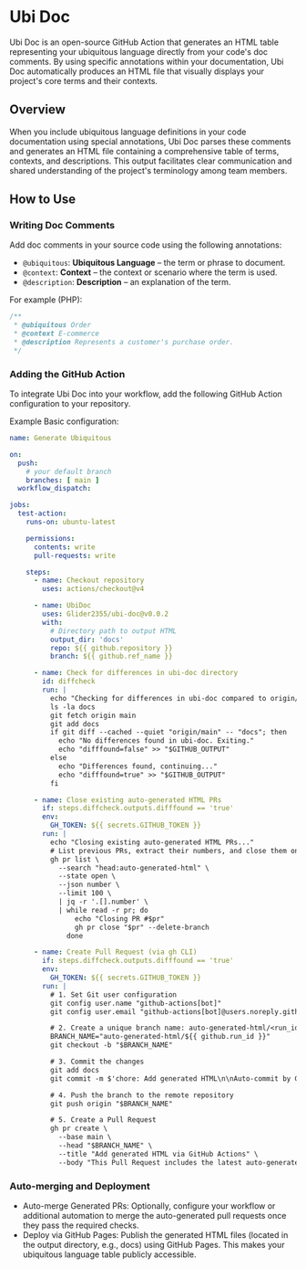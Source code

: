 # Ubi Doc

Ubi Doc is an open-source GitHub Action that generates an HTML table representing your ubiquitous language directly from your code's doc comments. By using specific annotations within your documentation, Ubi Doc automatically produces an HTML file that visually displays your project's core terms and their contexts.

## Overview

When you include ubiquitous language definitions in your code documentation using special annotations, Ubi Doc parses these comments and generates an HTML file containing a comprehensive table of terms, contexts, and descriptions. This output facilitates clear communication and shared understanding of the project's terminology among team members.

## How to Use

### Writing Doc Comments

Add doc comments in your source code using the following annotations:

- `@ubiquitous`: **Ubiquitous Language** – the term or phrase to document.
- `@context`: **Context** – the context or scenario where the term is used.
- `@description`: **Description** – an explanation of the term.

For example (PHP):

```php
/**
 * @ubiquitous Order
 * @context E-commerce
 * @description Represents a customer's purchase order.
 */
```

### Adding the GitHub Action

To integrate Ubi Doc into your workflow, add the following GitHub Action configuration to your repository.

Example Basic configuration: 

```yml
name: Generate Ubiquitous

on:
  push:
    # your default branch
    branches: [ main ]
  workflow_dispatch:

jobs:
  test-action:
    runs-on: ubuntu-latest

    permissions:
      contents: write
      pull-requests: write

    steps:
      - name: Checkout repository
        uses: actions/checkout@v4

      - name: UbiDoc
        uses: Glider2355/ubi-doc@v0.0.2
        with:
          # Directory path to output HTML
          output_dir: 'docs'
          repo: ${{ github.repository }}
          branch: ${{ github.ref_name }}

      - name: Check for differences in ubi-doc directory
        id: diffcheck
        run: |
          echo "Checking for differences in ubi-doc compared to origin/main..."
          ls -la docs
          git fetch origin main
          git add docs
          if git diff --cached --quiet "origin/main" -- "docs"; then
            echo "No differences found in ubi-doc. Exiting."
            echo "difffound=false" >> "$GITHUB_OUTPUT"
          else
            echo "Differences found, continuing..."
            echo "difffound=true" >> "$GITHUB_OUTPUT"
          fi

      - name: Close existing auto-generated HTML PRs
        if: steps.diffcheck.outputs.difffound == 'true'
        env:
          GH_TOKEN: ${{ secrets.GITHUB_TOKEN }}
        run: |
          echo "Closing existing auto-generated HTML PRs..."
          # List previous PRs, extract their numbers, and close them one by one
          gh pr list \
            --search "head:auto-generated-html" \
            --state open \
            --json number \
            --limit 100 \
            | jq -r '.[].number' \
            | while read -r pr; do
                echo "Closing PR #$pr"
                gh pr close "$pr" --delete-branch
              done

      - name: Create Pull Request (via gh CLI)
        if: steps.diffcheck.outputs.difffound == 'true'
        env:
          GH_TOKEN: ${{ secrets.GITHUB_TOKEN }}
        run: |
          # 1. Set Git user configuration
          git config user.name "github-actions[bot]"
          git config user.email "github-actions[bot]@users.noreply.github.com"

          # 2. Create a unique branch name: auto-generated-html/<run_id>
          BRANCH_NAME="auto-generated-html/${{ github.run_id }}"
          git checkout -b "$BRANCH_NAME"

          # 3. Commit the changes
          git add docs
          git commit -m $'chore: Add generated HTML\n\nAuto-commit by GitHub Actions.'

          # 4. Push the branch to the remote repository
          git push origin "$BRANCH_NAME"

          # 5. Create a Pull Request
          gh pr create \
            --base main \
            --head "$BRANCH_NAME" \
            --title "Add generated HTML via GitHub Actions" \
            --body "This Pull Request includes the latest auto-generated HTML files."
```

### Auto-merging and Deployment
- Auto-merge Generated PRs: Optionally, configure your workflow or additional automation to merge the auto-generated pull requests once they pass the required checks.
- Deploy via GitHub Pages: Publish the generated HTML files (located in the output directory, e.g., docs) using GitHub Pages. This makes your ubiquitous language table publicly accessible.